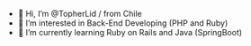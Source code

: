 - 👋 Hi, I’m @TopherLid / from Chile
- 👀 I’m interested in Back-End Developing (PHP and Ruby)
- 🌱 I’m currently learning Ruby on Rails and Java (SpringBoot)
